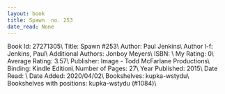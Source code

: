 ```yaml
---
layout: book
title: Spawn  no. 253
date_read: None
---
```


Book Id: 27271305\ 
Title: Spawn #253\ 
Author: Paul Jenkins\ 
Author l-f: Jenkins, Paul\ 
Additional Authors: Jonboy Meyers\ 
ISBN: \ 
My Rating: 0\ 
Average Rating: 3.57\ 
Publisher: Image - Todd McFarlane Productions\ 
Binding: Kindle Edition\ 
Number of Pages: 27\ 
Year Published: 2015\ 
Date Read: \ 
Date Added: 2020/04/02\ 
Bookshelves: kupka-wstydu\ 
Bookshelves with positions: kupka-wstydu (#1084)\ 

